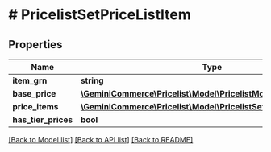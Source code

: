 # # PricelistSetPriceListItem


## Properties 


Name | Type | Description | Notes
------------ | ------------- | ------------- | -------------
**item_grn**| **string** |   | [optional]
**base_price**| [**\GeminiCommerce\Pricelist\Model\PricelistMoney**](PricelistMoney.md) |   | [optional]
**price_items**| [**\GeminiCommerce\Pricelist\Model\PricelistSetPriceListItemPrice[]**](PricelistSetPriceListItemPrice.md) |   | [optional]
**has_tier_prices**| **bool** |   | [optional]


[[Back to Model list]](../../README.md#models) [[Back to API list]](../../README.md#endpoints) [[Back to README]](../../README.md)

